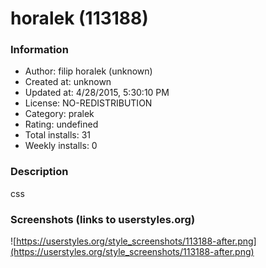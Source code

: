 # horalek (113188)

### Information
- Author: filip horalek (unknown)
- Created at: unknown
- Updated at: 4/28/2015, 5:30:10 PM
- License: NO-REDISTRIBUTION
- Category: pralek
- Rating: undefined
- Total installs: 31
- Weekly installs: 0


### Description
css


### Screenshots (links to userstyles.org)
![https://userstyles.org/style_screenshots/113188-after.png](https://userstyles.org/style_screenshots/113188-after.png)


